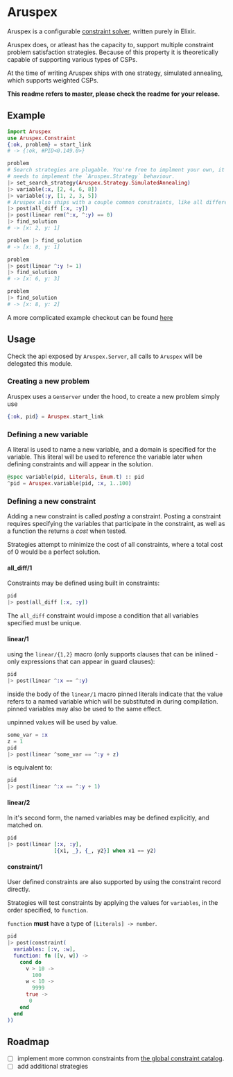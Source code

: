 # Aruspex
Aruspex is a configurable [constraint
solver](https://en.wikipedia.org/wiki/Constraint_satisfaction_problem), written
purely in Elixir.

Aruspex does, or atleast has the capacity to, support multiple constraint problem
satisfaction strategies. Because of this property it is theoretically capable
of supporting various types of CSPs.

At the time of writing Aruspex ships with one strategy, simulated annealing,
which supports weighted CSPs.

**This readme refers to master, please check the readme for your release.**

## Example
```elixir
import Aruspex
use Aruspex.Constraint
{:ok, problem} = start_link
# -> {:ok, #PID<0.149.0>}

problem
# Search strategies are plugable. You're free to implment your own, it just
# needs to implement the `Aruspex.Strategy` behaviour.
|> set_search_strategy(Aruspex.Strategy.SimulatedAnnealing)
|> variable(:x, [2, 4, 6, 8])
|> variable(:y, [1, 2, 3, 5])
# Aruspex also ships with a couple common constraints, like all different.
|> post(all_diff [:x, :y])
|> post(linear rem(^:x, ^:y) == 0)
|> find_solution
# -> [x: 2, y: 1]

problem |> find_solution
# -> [x: 8, y: 1]

problem
|> post(linear ^:y != 1)
|> find_solution
# -> [x: 6, y: 3]

problem
|> find_solution
# -> [x: 8, y: 2]
```

A more complicated example checkout can be found [here](test/aruspex/strategy_test.exs)

## Usage
Check the api exposed by `Aruspex.Server`, all calls to `Aruspex` will be
delegated this module.

### Creating a new problem
Aruspex uses a `GenServer` under the hood, to create a new problem simply use
```elixir
{:ok, pid} = Aruspex.start_link
```

### Defining a new variable
A literal is used to name a new variable, and a domain is specified for the
variable.  This literal will be used to reference the variable later when
defining constraints and will appear in the solution.
```elixir
@spec variable(pid, Literals, Enum.t) :: pid
^pid = Aruspex.variable(pid, :x, 1..100)
```

### Defining a new constraint
Adding a new constraint is called *posting* a constraint. Posting a constraint
requires specifying the variables that participate in the constraint, as well
as a function the returns a *cost* when tested.

Strategies attempt to minimize
the cost of all constraints, where a total cost of 0 would be a perfect
solution.

#### all_diff/1
Constraints may be defined using built in constraints:

```elixir
pid
|> post(all_diff [:x, :y])
```

The `all_diff` constraint would impose a condition that all variables specified
must be unique.

#### linear/1
using the `linear/{1,2}` macro (only supports clauses that can be inlined -
only expressions that can appear in guard clauses):

```elixir
pid
|> post(linear ^:x == ^:y)
```

inside the body of the `linear/1` macro pinned literals indicate that the value
refers to a named variable which will be substituted in during compilation.
pinned variables may also be used to the same effect.

unpinned values will be used by value.

```elixir
some_var = :x
z = 1
pid
|> post(linear ^some_var == ^:y + z)
```

is equivalent to:

```elixir
pid
|> post(linear ^:x == ^:y + 1)
```

#### linear/2
In it's second form, the named variables may be defined explicitly, and matched
on.

```elixir
pid
|> post(linear [:x, :y],
               [{x1, _}, {_, y2}] when x1 == y2)
```

#### constraint/1
User defined constraints are also supported by using the constraint record
directly.

Strategies will test constraints by applying the values for `variables`, in
the order specified, to `function`.

`function` **must** have a type of `[Literals] -> number`.

```elixir
pid
|> post(constraint(
  variables: [:v, :w],
  function: fn ([v, w]) ->
    cond do
      v > 10 ->
        100
      w < 10 ->
        9999
      true ->
       0
    end
  end
))
```
## Roadmap
- [ ] implement more common constraints from [the global constraint catalog](http://www.emn.fr/z-info/sdemasse/gccat/sec5.html).
- [ ] add additional strategies
